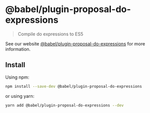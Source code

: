 # @babel/plugin-proposal-do-expressions

> Compile do expressions to ES5

See our website [@babel/plugin-proposal-do-expressions](https://babeljs.io/docs/babel-plugin-proposal-do-expressions) for more information.

## Install

Using npm:

```sh
npm install --save-dev @babel/plugin-proposal-do-expressions
```

or using yarn:

```sh
yarn add @babel/plugin-proposal-do-expressions --dev
```
